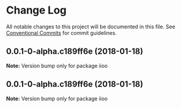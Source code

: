 # Change Log

All notable changes to this project will be documented in this file.
See [Conventional Commits](https://conventionalcommits.org) for commit guidelines.

<a name="0.0.1-0-alpha.c189ff6e"></a>
## 0.0.1-0-alpha.c189ff6e (2018-01-18)




**Note:** Version bump only for package iioo

<a name="0.0.1-0-alpha.c189ff6e"></a>
## 0.0.1-0-alpha.c189ff6e (2018-01-18)




**Note:** Version bump only for package iioo

